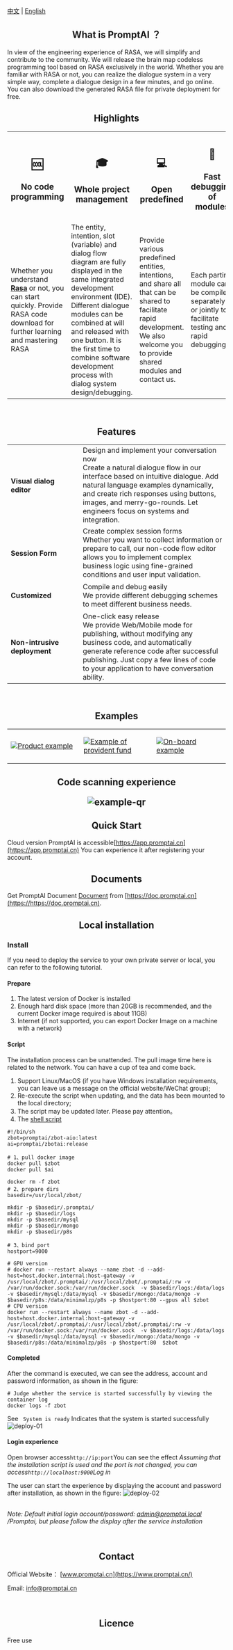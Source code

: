[中文](README.md) | [English](README_en.md)

<h2 align="center">What is PromptAI ？</h2>

In view of the engineering experience of RASA, we will simplify and contribute to the community. We will release the brain map codeless programming tool based on RASA exclusively in the world. Whether you are familiar with RASA or not, you can realize the dialogue system in a very simple way, complete a dialogue design in a few minutes, and go online. You can also download the generated RASA file for private deployment for free.
<br/>
<h2 name="highlights" align="center">Highlights</h2>

<center>
<table>
  <tr>
    <th><h2>🆒</h2><h3>No code programming</h3></th>
    <th><h2>🎓</h2><h3>Whole project management</h3></th>
    <th><h2>💻</h2><h3>Open predefined</h3></th>
    <th><h2>🚀</h2><h3>Fast debugging of modules</h3></th>
  </tr>
    <tr>
    <td width="25%">Whether you understand <strong><a href="https://github.com/rasaHQ/rasa" target="_blank">Rasa</a></strong> or not, you can start quickly. Provide RASA code download for further learning and mastering RASA</td>
    <td width="25%">The entity, intention, slot (variable) and dialog flow diagram are fully displayed in the same integrated development environment (IDE). Different dialogue modules can be combined at will and released with one button. It is the first time to combine software development process with dialog system design/debugging.</td>
    <td width="25%">Provide various predefined entities, intentions, and share all that can be shared to facilitate rapid development. We also welcome you to provide shared modules and contact us.</td>
    <td width="25%">Each parting module can be compiled separately or jointly to facilitate testing and rapid debugging</td>
  </tr>

</table>
</center>

<br/>
<h2 name="features" align="center">Features</h2>
<table>

<tr>
    <td width="33%"><h4>Visual dialog editor</h4></td>
    <td width="67%">Design and implement your conversation now</Br>Create a natural dialogue flow in our interface based on intuitive dialogue. Add natural language examples dynamically, and create rich responses using buttons, images, and merry-go-rounds. Let engineers focus on systems and integration.</td>
</tr>
<tr>
    <td width="33%"><h4>Session Form</h4></td>
    <td width="67%">Create complex session forms</Br>
Whether you want to collect information or prepare to call, our non-code flow editor allows you to implement complex business logic using fine-grained conditions and user input validation.</td>
<tr>
    <td width="33%"><h4>Customized</h4></td>
    <td width="67%">Compile and debug easily</br>We provide different debugging schemes to meet different business needs.</td>
</tr>
<tr>
    <td width="33%"><h4>Non-intrusive deployment</h4></td>
    <td width="67%">One-click easy release </Br> We provide Web/Mobile mode for publishing, without modifying any business code, and automatically generate reference code after successful publishing. Just copy a few lines of code to your application to have conversation ability.
</tr>
</table>
<br/>

<h2 name="quick-start" align="center">Examples</h2>

<table border="0">
<tr>
 <td width="33%">

[![Product example](images/example-product.png)](https://www.promptai.cn)
 </td>
<td width="33%">

[![Example of provident fund](images/example-service.png)](https://www.promptai.cn)
 </td>
<td width="33%">

[![On-board example](images/example-car.png)](https://www.promptai.cn)
 </td>
</tr>
</table>
<h2 name="quick-start" align="center">
Code scanning experience

![example-qr](images/example-qr.png)



</h2>




<h2 name="quick-start" align="center">Quick Start</h2>

Cloud version PromptAI is accessible[https://app.promptai.cn](https://app.promptai.cn) You can experience it after registering your account.


<h2 name="documentation" align="center">Documents</h2>

Get PromptAI Document [Document](https://doc.promptai.cn/) from [https://doc.promptai.cn](https://https://doc.promptai.cn). 

<h2 name="development" align="center">Local installation</h2>

### Install
If you need to deploy the service to your own private server or local, you can refer to the following tutorial.



#### Prepare

1. The latest version of Docker is installed
2. Enough hard disk space (more than 20GB is recommended, and the current Docker image required is about 11GB)
3. Internet (if not supported, you can export Docker Image on a machine with a network)

#### Script

The installation process can be unattended. The pull image time here is related to the network. You can have a cup of tea and come back.

1. Support Linux/MacOS (if you have Windows installation requirements, you can leave us a message on the official website/WeChat group); 
2. Re-execute the script when updating, and the data has been mounted to the local directory;
3. The script may be updated later. Please pay attention。
4. The [shell script](/scripts/install_en.sh)

```shell
#!/bin/sh
zbot=promptai/zbot-aio:latest
ai=promptai/zbotai:release 

# 1、pull docker image
docker pull $zbot
docker pull $ai

docker rm -f zbot
# 2、prepare dirs
basedir=/usr/local/zbot/

mkdir -p $basedir/.promptai/
mkdir -p $basedir/logs
mkdir -p $basedir/mysql
mkdir -p $basedir/mongo
mkdir -p $basedir/p8s

# 3、bind port
hostport=9000

# GPU version 
# docker run --restart always --name zbot -d --add-host=host.docker.internal:host-gateway -v /usr/local/zbot/.promptai/:/usr/local/zbot/.promptai/:rw -v /var/run/docker.sock:/var/run/docker.sock  -v $basedir/logs:/data/logs -v $basedir/mysql:/data/mysql -v $basedir/mongo:/data/mongo -v $basedir/p8s:/data/minimalzp/p8s -p $hostport:80 --gpus all $zbot
# CPU version
docker run --restart always --name zbot -d --add-host=host.docker.internal:host-gateway -v /usr/local/zbot/.promptai/:/usr/local/zbot/.promptai/:rw -v /var/run/docker.sock:/var/run/docker.sock  -v $basedir/logs:/data/logs -v $basedir/mysql:/data/mysql -v $basedir/mongo:/data/mongo -v $basedir/p8s:/data/minimalzp/p8s -p $hostport:80  $zbot
```

#### Completed
After the command is executed, we can see the address, account and password information, as shown in the figure:

```shell
# Judge whether the service is started successfully by viewing the container log
docker logs -f zbot
```
See ` System is ready` Indicates that the system is started successfully
![deploy-01](images/deploy-01.png)

#### Login experience
Open browser access` http://ip:port `You can see the effect *Assuming that the installation script is used and the port is not changed, you can access` http://localhost:9000 `Log in*

The user can start the experience by displaying the account and password after installation, as shown in the figure:
![deploy-02](images/deploy-02.png)

<br/>*Note: Default initial login account/password: admin@promptai.local /Promptai, but please follow the display after the service installation*

<br/>
<h2 align="center">Contact</h2>

Official Website：
[www.promptai.cn](https://www.promptai.cn/)

Email: info@promptai.cn

<br/>
<h2 align="center">Licence</h2>

Free use
